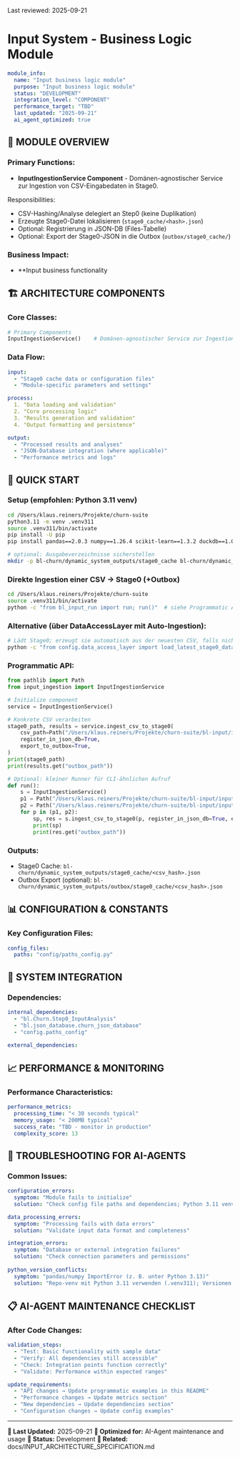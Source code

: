 Last reviewed: 2025-09-21

# Input System - Business Logic Module

```yaml
module_info:
  name: "Input business logic module"
  purpose: "Input business logic module"
  status: "DEVELOPMENT"
  integration_level: "COMPONENT"
  performance_target: "TBD"
  last_updated: "2025-09-21"
  ai_agent_optimized: true
```

## 🎯 **MODULE OVERVIEW**

### **Primary Functions:**
- **InputIngestionService Component** - Domänen-agnostischer Service zur Ingestion von CSV-Eingabedaten in Stage0.

Responsibilities:
- CSV-Hashing/Analyse delegiert an Step0 (keine Duplikation)
- Erzeugte Stage0-Datei lokalisieren (`stage0_cache/<hash>.json`)
- Optional: Registrierung in JSON-DB (Files-Tabelle)
 - Optional: Export der Stage0-JSON in die Outbox (`outbox/stage0_cache/`)

### **Business Impact:**
- **Input business functionality

## 🏗️ **ARCHITECTURE COMPONENTS**

### **Core Classes:**
```python
# Primary Components
InputIngestionService()    # Domänen-agnostischer Service zur Ingestion von CSV-Eingabedaten in Stage0.
```

### **Data Flow:**
```yaml
input:
  - "Stage0 cache data or configuration files"
  - "Module-specific parameters and settings"

process:
  1. "Data loading and validation"
  2. "Core processing logic"
  3. "Results generation and validation"
  4. "Output formatting and persistence"

output:
  - "Processed results and analyses"
  - "JSON-Database integration (where applicable)"
  - "Performance metrics and logs"
```

## 🚀 **QUICK START**

### **Setup (empfohlen: Python 3.11 venv)**
```bash
cd /Users/klaus.reiners/Projekte/churn-suite
python3.11 -m venv .venv311
source .venv311/bin/activate
pip install -U pip
pip install pandas==2.0.3 numpy==1.26.4 scikit-learn==1.3.2 duckdb==1.0.0

# optional: Ausgabeverzeichnisse sicherstellen
mkdir -p bl-churn/dynamic_system_outputs/stage0_cache bl-churn/dynamic_system_outputs/outbox
```

### **Direkte Ingestion einer CSV → Stage0 (+Outbox)**
```bash
cd /Users/klaus.reiners/Projekte/churn-suite
source .venv311/bin/activate
python -c "from bl_input_run import run; run()"  # siehe Programmatic API unten
```

### **Alternative (über DataAccessLayer mit Auto-Ingestion):**
```bash
# Lädt Stage0; erzeugt sie automatisch aus der neuesten CSV, falls nicht vorhanden
python -c "from config.data_access_layer import load_latest_stage0_data; df=load_latest_stage0_data(); print(df.shape)"
```

### **Programmatic API:**
```python
from pathlib import Path
from input_ingestion import InputIngestionService

# Initialize component
service = InputIngestionService()

# Konkrete CSV verarbeiten
stage0_path, results = service.ingest_csv_to_stage0(
    csv_path=Path("/Users/klaus.reiners/Projekte/churn-suite/bl-input/input_data/churn_Data_cleaned.csv"),
    register_in_json_db=True,
    export_to_outbox=True,
)
print(stage0_path)
print(results.get("outbox_path"))

# Optional: kleiner Runner für CLI-ähnlichen Aufruf
def run():
    s = InputIngestionService()
    p1 = Path("/Users/klaus.reiners/Projekte/churn-suite/bl-input/input_data/churn_Data_cleaned.csv")
    p2 = Path("/Users/klaus.reiners/Projekte/churn-suite/bl-input/input_data/ChurnData_20250831.csv")
    for p in (p1, p2):
        sp, res = s.ingest_csv_to_stage0(p, register_in_json_db=True, export_to_outbox=True)
        print(sp)
        print(res.get("outbox_path"))
```

### **Outputs:**
- Stage0 Cache: `bl-churn/dynamic_system_outputs/stage0_cache/<csv_hash>.json`
- Outbox Export (optional): `bl-churn/dynamic_system_outputs/outbox/stage0_cache/<csv_hash>.json`

## 📊 **CONFIGURATION & CONSTANTS**

### **Key Configuration Files:**
```yaml
config_files:
  paths: "config/paths_config.py"
```

## 🔗 **SYSTEM INTEGRATION**

### **Dependencies:**
```yaml
internal_dependencies:
  - "bl.Churn.Step0_InputAnalysis"
  - "bl.json_database.churn_json_database"
  - "config.paths_config"

external_dependencies:
```

## 📈 **PERFORMANCE & MONITORING**

### **Performance Characteristics:**
```yaml
performance_metrics:
  processing_time: "< 30 seconds typical"
  memory_usage: "< 200MB typical"
  success_rate: "TBD - monitor in production"
  complexity_score: 13
```

## 🔧 **TROUBLESHOOTING FOR AI-AGENTS**

### **Common Issues:**
```yaml
configuration_errors:
  symptom: "Module fails to initialize"
  solution: "Check config file paths and dependencies; Python 3.11 venv aktiv; Dependencies installiert"

data_processing_errors:
  symptom: "Processing fails with data errors"
  solution: "Validate input data format and completeness"

integration_errors:
  symptom: "Database or external integration failures"
  solution: "Check connection parameters and permissions"
  
python_version_conflicts:
  symptom: "pandas/numpy ImportError (z. B. unter Python 3.13)"
  solution: "Repo-venv mit Python 3.11 verwenden (.venv311); Versionen: pandas 2.0.3, numpy 1.26.4, scikit-learn 1.3.2"
```

## 📋 **AI-AGENT MAINTENANCE CHECKLIST**

### **After Code Changes:**
```yaml
validation_steps:
  - "Test: Basic functionality with sample data"
  - "Verify: All dependencies still accessible"
  - "Check: Integration points function correctly"
  - "Validate: Performance within expected ranges"

update_requirements:
  - "API changes → Update programmatic examples in this README"
  - "Performance changes → Update metrics section"
  - "New dependencies → Update dependencies section"
  - "Configuration changes → Update config examples"
```

---

**📅 Last Updated:** 2025-09-21
**🤖 Optimized for:** AI-Agent maintenance and usage
**🎯 Status:** Development
**🔗 Related:** docs/INPUT_ARCHITECTURE_SPECIFICATION.md
